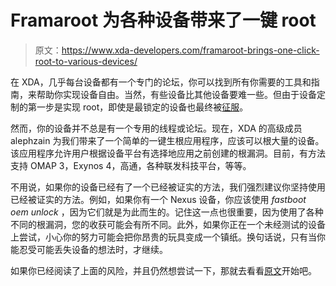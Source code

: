 # Framaroot 为各种设备带来了一键 root

> 原文：<https://www.xda-developers.com/framaroot-brings-one-click-root-to-various-devices/>

在 XDA，几乎每台设备都有一个专门的论坛，你可以找到所有你需要的工具和指南，来帮助你实现设备自由。当然，有些设备比其他设备要难一些。但由于设备定制的第一步是实现 root，即使是最锁定的设备也最终被[征服](http://www.xda-developers.com/android/verizon-samsung-galaxy-s-iii-unlocked/ "Verizon Samsung Galaxy S III Unlocked")。

然而，你的设备并不总是有一个专用的线程或论坛。现在，XDA 的高级成员 alephzain 为我们带来了一个简单的一键生根应用程序，应该可以根大量的设备。该应用程序允许用户根据设备平台有选择地应用之前创建的根漏洞。目前，有方法支持 OMAP 3，Exynos 4，高通，各种联发科技平台，等等。

不用说，如果你的设备已经有了一个已经被证实的方法，我们强烈建议你坚持使用已经被证实的方法。例如，如果你有一个 Nexus 设备，你应该使用 *fastboot oem unlock* ，因为它们就是为此而生的。记住这一点也很重要，因为使用了各种不同的根漏洞，您的收获可能会有所不同。此外，如果你正在一个未经测试的设备上尝试，小心你的努力可能会把你昂贵的玩具变成一个镇纸。换句话说，只有当你能忍受可能丢失设备的想法时，才继续。

如果你已经阅读了上面的风险，并且仍然想尝试一下，那就去看看[原文](http://forum.xda-developers.com/showthread.php?t=2130276)开始吧。